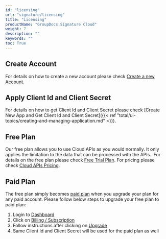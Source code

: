 ```yaml
---
id: "licensing"
url: "signature/licensing"
title: "Licensing"
productName: "GroupDocs.Signature Cloud"
weight: 7
description: ""
keywords: ""
toc: True
---
```


## Create Account

For details on how to create a new account please check [Create a new Account](https://id.containerize.com/signup).

## Apply Client Id and Client Secret

For details on how to get Client Id and Client Secret please check [Create New App and Get Client Id and Client Secret]({{< ref "total/ui-topics/creating-and-managing-application.md" >}}).

## Free Plan

Our free plan allows you to use Cloud APIs as you would normally. It only applies the limitation to the data that can be processed with the APIs.  For details on the free plan please check [Free Trial Plan](https://purchase.groupdocs.cloud/trial). For pricing please check [Cloud APIs Pricing](https://purchase.groupdocs.cloud/pricing).

## Paid Plan

The free plan simply becomes [paid plan](https://purchase.groupdocs.cloud/pricing) when you upgrade your plan for any paid account. Please follow below steps to upgrade your free plan to paid plan:

1. Login to [Dashboard](https://dashboard.groupdocs.cloud)
2. Click on [Billing / Subscription](https://dashboard.aspose.cloud/billing/subscription)
3. Follow instructions after clicking on [Upgrade](https://dashboard.aspose.cloud/billing/subscription)
4. Same Client Id and Client Secret will be used for the paid plan as well
